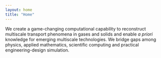 ```yaml
---
layout: home
title: "Home"
---
```


We create a game-changing computational capability to reconstruct multiscale transport phenomena in gases and solids and enable *a priori* knowledge for emerging multiscale technologies. We bridge gaps among physics, applied mathematics, scientific computing and practical engineering-design simulation.
